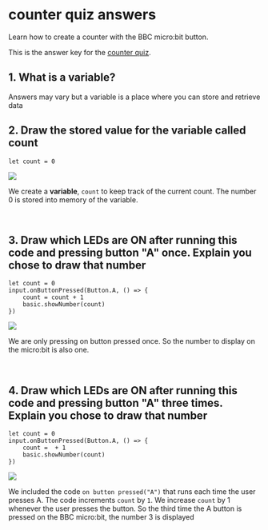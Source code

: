 # counter quiz answers 

Learn how to create a counter with the BBC micro:bit button. 

This is the answer key for the [counter quiz](/lessons/counter/quiz).

## 1. What is a variable?

Answers may vary but a variable is a place where you can store and retrieve data

## 2. Draw the stored value for the variable called count

```blocks
let count = 0
```

![](/static/mb/lessons/counter-0.png)

We create a **variable**, `count` to keep track of the current count. The number 0 is stored into memory of the variable.

<br/>

## 3. Draw which LEDs are ON after running this code and pressing button "A" once. Explain you chose to draw that number

```blocks
let count = 0
input.onButtonPressed(Button.A, () => {
    count = count + 1
    basic.showNumber(count)
})
```

![](/static/mb/lessons/counter-1.png)

We are only pressing on button pressed once. So the number to display on the micro:bit is also one.

<br/>

## 4. Draw which LEDs are ON after running this code and pressing button "A" three times. Explain you chose to draw that number

```blocks
let count = 0
input.onButtonPressed(Button.A, () => {
    count =  + 1
    basic.showNumber(count)
})
```

![](/static/mb/lessons/counter-2.png)

We included the code ``on button pressed("A")`` that runs each time the user presses A. The code increments `count` by `1`. We increase `count` by 1 whenever the user presses the button. So the third time the A button is pressed on the BBC micro:bit, the number 3 is displayed

<br/>

